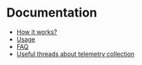 # Documentation

* [How it works?](how-it-works.md)
* [Usage](usage.md)
* [FAQ](faq.md)
* [Useful threads about telemetry collection](telemetry-info.md)
